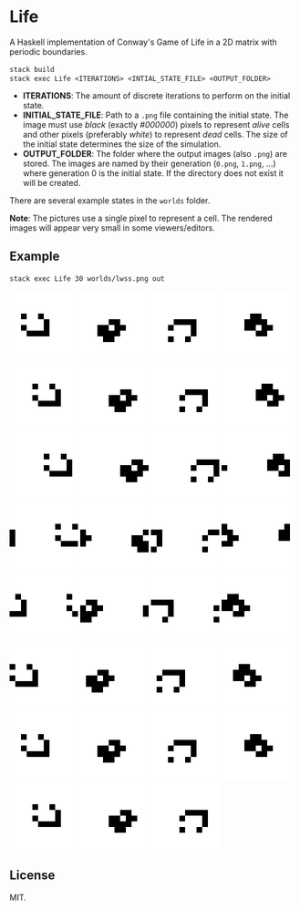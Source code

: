 # Life

A Haskell implementation of Conway's Game of Life in a 2D matrix with periodic boundaries.

```
stack build
stack exec Life <ITERATIONS> <INTIAL_STATE_FILE> <OUTPUT_FOLDER>
```

- **ITERATIONS**: The amount of discrete iterations to perform on the initial state.
- **INITIAL_STATE_FILE**: Path to a `.png` file containing the initial state. The image must use *black* (exactly *#000000*) pixels to represent *alive* cells and other pixels (preferably *white*) to represent *dead* cells. The size of the initial state determines the size of the simulation.
- **OUTPUT_FOLDER**: The folder where the output images (also `.png`) are stored. The images are named by their generation (`0.png`, `1.png`, ...) where generation 0 is the initial state. If the directory does not exist
it will be created.

There are several example states in the `worlds` folder.

**Note**: The pictures use a single pixel to represent a cell. The rendered images will appear very small in some viewers/editors.

## Example

```
stack exec Life 30 worlds/lwss.png out
```

![Example: Generation 0](example/0.png)
![Example: Generation 1](example/1.png)
![Example: Generation 2](example/2.png)
![Example: Generation 3](example/3.png)
![Example: Generation 4](example/4.png)
![Example: Generation 5](example/5.png)
![Example: Generation 6](example/6.png)
![Example: Generation 7](example/7.png)
![Example: Generation 8](example/8.png)
![Example: Generation 9](example/9.png)
![Example: Generation 10](example/10.png)
![Example: Generation 11](example/11.png)
![Example: Generation 12](example/12.png)
![Example: Generation 13](example/13.png)
![Example: Generation 14](example/14.png)
![Example: Generation 15](example/15.png)
![Example: Generation 16](example/16.png)
![Example: Generation 17](example/17.png)
![Example: Generation 18](example/18.png)
![Example: Generation 19](example/19.png)
![Example: Generation 20](example/20.png)
![Example: Generation 21](example/21.png)
![Example: Generation 22](example/22.png)
![Example: Generation 23](example/23.png)
![Example: Generation 24](example/24.png)
![Example: Generation 25](example/25.png)
![Example: Generation 26](example/26.png)
![Example: Generation 27](example/27.png)
![Example: Generation 28](example/28.png)
![Example: Generation 29](example/29.png)
![Example: Generation 30](example/30.png)

## License
MIT.
